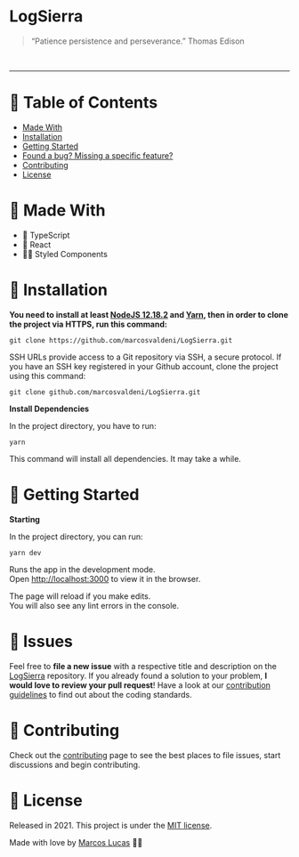 # LogSierra

> “Patience persistence and perseverance.” Thomas Edison

<br />

---

# :pushpin: Table of Contents
* [Made With](#rocket-made-with)
* [Installation](#construction_worker-installation)
* [Getting Started](#runner-getting-started)
* [Found a bug? Missing a specific feature?](#bug-issues)
* [Contributing](#tada-contributing)
* [License](#closed_book-license)

# :rocket: Made With

* 💠 TypeScript
* 💫 React
* 💅🏻 Styled Components

# :construction_worker: Installation

**You need to install at least [NodeJS 12.18.2](https://nodejs.org/) and [Yarn](https://classic.yarnpkg.com/en/docs/install/), then in order to clone the project via HTTPS, run this command:**

```git clone https://github.com/marcosvaldeni/LogSierra.git```

SSH URLs provide access to a Git repository via SSH, a secure protocol. If you have an SSH key registered in your Github account, clone the project using this command:

```git clone github.com/marcosvaldeni/LogSierra.git```

**Install Dependencies**

In the project directory, you have to run:

`yarn`

This command will install all dependencies. It may take a while.

# :runner: Getting Started

**Starting**

In the project directory, you can run:

`yarn dev`

Runs the app in the development mode.\
Open [http://localhost:3000](http://localhost:3000) to view it in the browser.

The page will reload if you make edits.\
You will also see any lint errors in the console.

# :bug: Issues

Feel free to **file a new issue** with a respective title and description on the [LogSierra](https://github.com/marcosvaldeni/LogSierra/issues) repository. If you already found a solution to your problem, **I would love to review your pull request**! Have a look at our [contribution guidelines](https://github.com/marcosvaldeni/LogSierra/blob/master/CONTRIBUTING.md) to find out about the coding standards.

# :tada: Contributing

Check out the [contributing](https://github.com/marcosvaldeni/LogSierra/blob/master/CONTRIBUTING.md) page to see the best places to file issues, start discussions and begin contributing.

# :closed_book: License

Released in 2021.
This project is under the [MIT license](https://github.com/marcosvaldeni/LogSierra/blob/master/LICENSE).

Made with love by [Marcos Lucas](https://github.com/marcosvaldeni) 💚🚀
